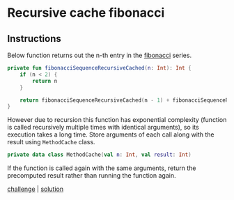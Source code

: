 # Recursive cache fibonacci

## Instructions

Below function returns out the n-th entry in the [fibonacci](https://en.wikipedia.org/wiki/Fibonacci_number) series.
```kotlin
private fun fibonacciSequenceRecursiveCached(n: Int): Int {
    if (n < 2) {
        return n
    }

    return fibonacciSequenceRecursiveCached(n - 1) + fibonacciSequenceRecursiveCached(n - 2)
}
```

However due to recursion this function has exponential complexity (function is called recursively multiple times with
identical arguments), so its execution takes a long time. Store arguments of each call along with the result using
`MethodCache` class.

```kotlin
private data class MethodCache(val n: Int, val result: Int)
```

If the function is called again with the same arguments, return the precomputed result rather than running the function
again.

[challenge](challenge.kt) | [solution](solution.kt)


